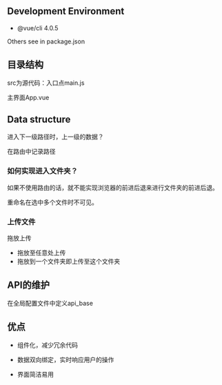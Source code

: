 ## Development Environment
* @vue/cli 4.0.5

Others see in package.json

## 目录结构

src为源代码：入口点main.js

主界面App.vue

## Data structure

进入下一级路径时，上一级的数据？

在路由中记录路径

### 如何实现进入文件夹？

如果不使用路由的话，就不能实现浏览器的前进后退来进行文件夹的前进后退。



重命名在选中多个文件时不可见。

### 上传文件

拖放上传

* 拖放至任意处上传
* 拖放到一个文件夹即上传至这个文件夹

## API的维护

在全局配置文件中定义api_base



## 优点

* 组件化，减少冗余代码

* 数据双向绑定，实时响应用户的操作
* 界面简洁易用